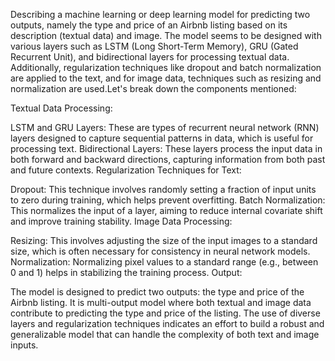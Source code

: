 Describing a machine learning or deep learning model for predicting two outputs, namely the type and price of an Airbnb listing based on its description (textual data) and image. The model seems to be designed with various layers such as LSTM (Long Short-Term Memory), GRU (Gated Recurrent Unit), and bidirectional layers for processing textual data. Additionally, regularization techniques like dropout and batch normalization are applied to the text, and for image data, techniques such as resizing and normalization are used.Let's break down the components mentioned:

Textual Data Processing:

LSTM and GRU Layers: These are types of recurrent neural network (RNN) layers designed to capture sequential patterns in data, which is useful for processing text.
Bidirectional Layers: These layers process the input data in both forward and backward directions, capturing information from both past and future contexts.
Regularization Techniques for Text:

Dropout: This technique involves randomly setting a fraction of input units to zero during training, which helps prevent overfitting.
Batch Normalization: This normalizes the input of a layer, aiming to reduce internal covariate shift and improve training stability.
Image Data Processing:

Resizing: This involves adjusting the size of the input images to a standard size, which is often necessary for consistency in neural network models.
Normalization: Normalizing pixel values to a standard range (e.g., between 0 and 1) helps in stabilizing the training process.
Output:

The model is designed to predict two outputs: the type and price of the Airbnb listing.
It  is  multi-output model where both textual and image data contribute to predicting the type and price of the listing. The use of diverse layers and regularization techniques indicates an effort to build a robust and generalizable model that can handle the complexity of both text and image inputs.
